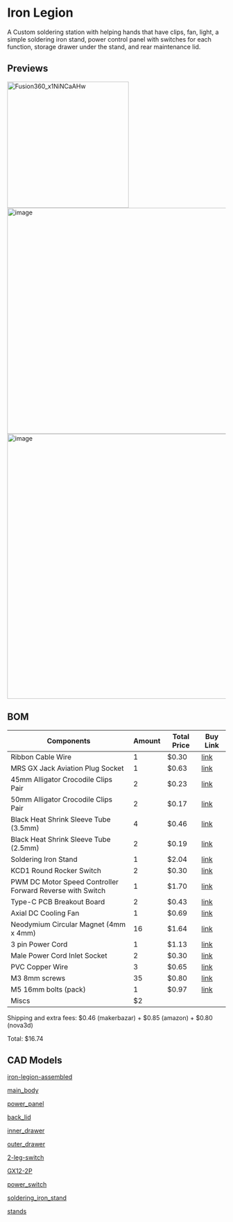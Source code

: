 # Iron Legion
A Custom soldering station with helping hands that have clips, fan, light, a simple soldering iron stand, power control panel with switches for each function, storage drawer under the stand, and rear maintenance lid.

## Previews

<img width="280" height="291" alt="Fusion360_x1NiNCaAHw" src="https://github.com/user-attachments/assets/6ff9339d-edfd-45fe-93ce-3eb7409b561c" />
<img width="1245" height="521" alt="image" src="https://github.com/user-attachments/assets/ac13edb2-a42c-485c-ab97-f58d9cba3f77" />
<img width="1703" height="611" alt="image" src="https://github.com/user-attachments/assets/36cb5fae-dccb-47d7-ac2d-d69051758beb" />

## BOM

| Components | Amount | Total Price | Buy Link |
|---|---|---|---|
| Ribbon Cable Wire | 1 | $0.30 | [link](https://makerbazar.in/products/multi-coloured-ribbon-cable-wire?variant=40914898813079) |
| MRS GX Jack Aviation Plug Socket | 1 | $0.63 | [link](https://makerbazar.in/products/gx-jack-aviation-plug-socket?variant=46816709837040) |
| 45mm Alligator Crocodile Clips Pair | 2 | $0.23 | [link](https://makerbazar.in/products/alligator-crocodile-clips-pair-45mm-red-black) |
| 50mm Alligator Crocodile Clips Pair | 2 | $0.17 | [link](https://makerbazar.in/products/alligator-crocodile-clips-pair-50mm-red-black-single-leg) |
| Black Heat Shrink Sleeve Tube (3.5mm) | 4 | $0.46 | [link](https://makerbazar.in/products/heat-shrink?variant=44960753778928) |
| Black Heat Shrink Sleeve Tube (2.5mm) | 2 | $0.19 | [link](https://makerbazar.in/products/heat-shrink?variant=45061327782128) |
| Soldering Iron Stand | 1 | $2.04 | [link](https://www.amazon.in/dp/B0BFMW9C9B?ref_=cm_sw_r_cp_ud_dp_4ZG4MBHA8YCRYR6ZRNH8_1) |
| KCD1 Round Rocker Switch | 2 | $0.30 | [link](https://makerbazar.in/products/round-rocker-switch-2-leg-pack-of-2-spst?variant=42143153684720) |
| PWM DC Motor Speed Controller Forward Reverse with Switch | 1 | $1.70 | [link](https://makerbazar.in/products/dc-6v-28v-6v-12v-24v-3a-pwm-dc-motor-speed-controller-forward-reverse-with-switch?variant=44061960569072) |
| Type-C PCB Breakout Board | 2 | $0.43 | [link](https://makerbazar.in/products/type-c-usb-female-to-dip-pcb-breakout-board?variant=46337045299440) |
| Axial DC Cooling Fan | 1 | $0.69 | [link](https://makerbazar.in/products/generic-axial-dc-cooling-fan-blowers?variant=46306239971568) |
| Neodymium Circular Magnet (4mm x 4mm) | 16 | $1.64 | [link](https://makerbazar.in/products/neodymium-circular-magnet?variant=46186412245232) |
| 3 pin Power Cord | 1 | $1.13 | [link](https://makerbazar.in/products/240v-ac-power-cord-3-pin-to-iec-c-13-female-cable?variant=44609024229616) |
| Male Power Cord Inlet Socket | 2 | $0.30 | [link](https://makerbazar.in/products/ac-250v-10a-iec320-c14-male-power-cord-inlet-socket-with-fuse-holder?variant=44619938889968) |
| PVC Copper Wire | 3 | $0.65 | [link](https://makerbazar.in/products/1-5mm-pvc-insulated-single-core-flexible-copper-wire-roll?variant=44819644023024) |
| M3 8mm screws | 35 | $0.80 | [link](https://novo3d.in/self-tapping-screws/) |
| M5 16mm bolts (pack) | 1 | $0.97 | [link](https://makerbazar.in/products/stainless-steel-allen-head-nut-bolt-washer-set?variant=44137391980784) |
| Miscs | $2 |

Shipping and extra fees: $0.46 (makerbazar) + $0.85 (amazon) + $0.80 (nova3d)

Total: $16.74


## CAD Models
[iron-legion-assembled](https://github.com/Karandev2007/iron-legion/blob/main/CAD/iron-legion-assembled.step)

[main_body](https://github.com/Karandev2007/iron-legion/blob/main/CAD/main_body.step)

[power_panel](https://github.com/Karandev2007/iron-legion/blob/main/CAD/power_panel.step)

[back_lid](https://github.com/Karandev2007/iron-legion/blob/main/CAD/back_lid.step)

[inner_drawer](https://github.com/Karandev2007/iron-legion/blob/main/CAD/inner_drawer.step)

[outer_drawer](https://github.com/Karandev2007/iron-legion/blob/main/CAD/outer_drawer.step)

[2-leg-switch](https://github.com/Karandev2007/iron-legion/blob/main/CAD/2-leg-switch.step)

[GX12-2P](https://github.com/Karandev2007/iron-legion/blob/main/CAD/GX12-2P.step)

[power_switch](https://github.com/Karandev2007/iron-legion/blob/main/CAD/power_switch.step)

[soldering_iron_stand](https://github.com/Karandev2007/iron-legion/blob/main/CAD/soldering_iron_stand.step)

[stands](https://github.com/Karandev2007/iron-legion/blob/main/CAD/stands.step)
